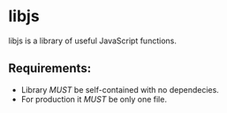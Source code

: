 # libjs

libjs is a library of useful JavaScript functions. 

## Requirements:
* Library *MUST* be self-contained with no dependecies.
* For production it *MUST* be only one file.
